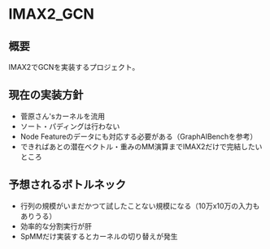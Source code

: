 # IMAX2_GCN
## 概要
IMAX2でGCNを実装するプロジェクト。

## 現在の実装方針
- 菅原さん'sカーネルを流用
- ソート・パディングは行わない
- Node Featureのデータにも対応する必要がある（GraphAIBenchを参考）
- できればあとの潜在ベクトル・重みのMM演算までIMAX2だけで完結したいところ

## 予想されるボトルネック
- 行列の規模がいまだかつて試したことない規模になる（10万x10万の入力もありうる）
- 効率的な分割実行が肝
- SpMMだけ実装するとカーネルの切り替えが発生